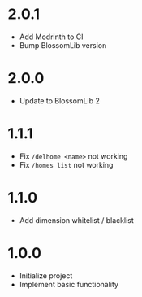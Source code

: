 # 2.0.1

* Add Modrinth to CI
* Bump BlossomLib version

# 2.0.0

* Update to BlossomLib 2

# 1.1.1

* Fix `/delhome <name>` not working
* Fix `/homes list` not working

# 1.1.0

* Add dimension whitelist / blacklist

# 1.0.0

* Initialize project
* Implement basic functionality
